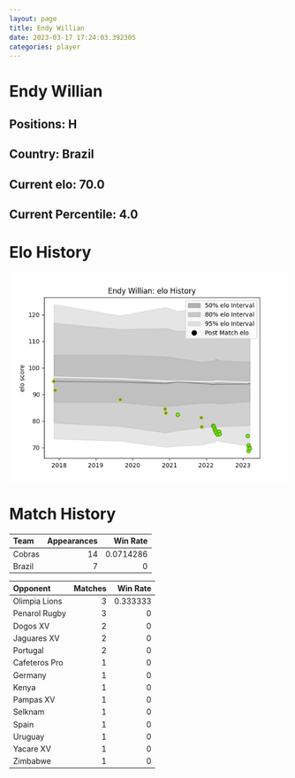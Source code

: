 ```yaml
---  
layout: page  
title: Endy Willian  
date: 2023-03-17 17:24:03.392305  
categories: player  
---
```

# Endy Willian

## Positions: H

## Country: Brazil

## Current elo: 70.0

## Current Percentile: 4.0

# Elo History


![elo history](history_EndyWillian.png)
# Match History


| Team   |   Appearances |   Win Rate |
|:-------|--------------:|-----------:|
| Cobras |            14 |  0.0714286 |
| Brazil |             7 |  0         |

| Opponent      |   Matches |   Win Rate |
|:--------------|----------:|-----------:|
| Olimpia Lions |         3 |   0.333333 |
| Penarol Rugby |         3 |   0        |
| Dogos XV      |         2 |   0        |
| Jaguares XV   |         2 |   0        |
| Portugal      |         2 |   0        |
| Cafeteros Pro |         1 |   0        |
| Germany       |         1 |   0        |
| Kenya         |         1 |   0        |
| Pampas XV     |         1 |   0        |
| Selknam       |         1 |   0        |
| Spain         |         1 |   0        |
| Uruguay       |         1 |   0        |
| Yacare XV     |         1 |   0        |
| Zimbabwe      |         1 |   0        |